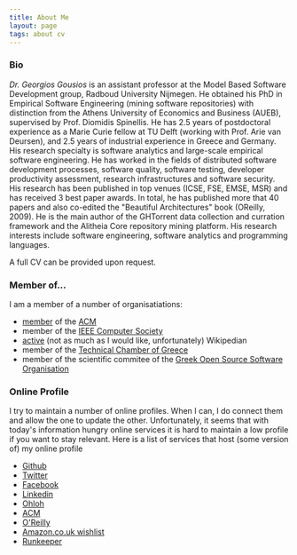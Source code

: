 ```yaml
---
title: About Me
layout: page
tags: about cv
---
```


### Bio

*Dr. Georgios Gousios* is an assistant professor at the Model Based Software
Development group, Radboud University Nijmegen. He obtained his PhD in Empirical
Software Engineering (mining software repositories) with distinction from the
Athens University of Economics and Business (AUEB), supervised by Prof. Diomidis
Spinellis. He has 2.5 years of postdoctoral experience as a Marie Curie fellow
at TU Delft (working with Prof. Arie van Deursen), and 2.5 years of industrial
experience in Greece and Germany. His research specialty is software analytics
and large-scale empirical software engineering. He has worked in the fields of
distributed software development processes, software quality, software testing,
developer productivity assessment, research infrastructures and software
security. His research has been published in top venues (ICSE, FSE, EMSE, MSR)
and has received 3 best paper awards. In total, he has published more that 40
papers and also co-edited the "Beautiful Architectures" book (OReilly, 2009).
He is the main author of the GHTorrent data collection and curration framework
and the Alitheia Core repository mining platform. His research interests include
software engineering, software analytics and programming languages.


A full CV can be provided upon request.

### Member of...

I am a member of a number of organisatiations:

* [member](http://portal.acm.org/author_page.cfm?id=81351592431) of the [ACM](http://www.acm.org)
* member of the [IEEE Computer Society](http://www.computer.org)
* [active](http://en.wikipedia.org/wiki/User:Gousiosg) (not as much as I would like, unfortunately) Wikipedian
* member of the [Technical Chamber of Greece](http://www.tee.gr)
* member of the scientific commitee of the [Greek Open Source Software Organisation](http://ellak.gr/)

### Online Profile

I try to maintain a number of online profiles. When I can, I do connect
them and allow the one to update the other. Unfortunately, it seems
that with today's information hungry online services it is hard to
maintain a low profile if you want to stay relevant. Here is a list of
services that host (some version of) my online profile

* [Github](https://github.com/gousiosg)
* [Twitter](http://twitter.com/gousiosg)
* [Facebook](http://www.facebook.com/gousiosg)
* [Linkedin](http://www.linkedin.com/in/georgiosgousios)
* [Ohloh](http://www.ohloh.net/accounts/gousiosg)
* [ACM](http://portal.acm.org/author_page.cfm?id=81351592431)
* [O'Reilly](http://www.oreillynet.com/pub/au/3473)
* [Amazon.co.uk wishlist](http://www.amazon.co.uk/wishlist/2ONAREYL5GL9S)
* [Runkeeper](http://runkeeper.com/user/gousiosg/profile)

